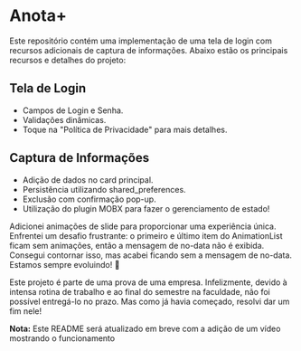 # Anota+

Este repositório contém uma implementação de uma tela de login com recursos adicionais de captura de informações. Abaixo estão os principais recursos e detalhes do projeto:

## Tela de Login
- Campos de Login e Senha.
- Validações dinâmicas.
- Toque na "Política de Privacidade" para mais detalhes.

## Captura de Informações
- Adição de dados no card principal.
- Persistência utilizando shared_preferences.
- Exclusão com confirmação pop-up.
- Utilização do plugin MOBX para fazer o gerenciamento de estado!

Adicionei animações de slide para proporcionar uma experiência única. Enfrentei um desafio frustrante: o primeiro e último item do AnimationList ficam sem animações, então a mensagem de no-data não é exibida. Consegui contornar isso, mas acabei ficando sem a mensagem de no-data. Estamos sempre evoluindo! 🚀

Este projeto é parte de uma prova de uma empresa. Infelizmente, devido à intensa rotina de trabalho e ao final do semestre na faculdade, não foi possível entregá-lo no prazo. Mas como já havia começado, resolvi dar um fim nele!

**Nota:** Este README será atualizado em breve com a adição de um vídeo mostrando o funcionamento
